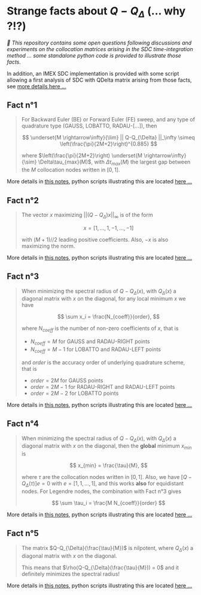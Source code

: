 # Strange facts about $Q-Q_{\Delta}$ (... why ?!?)

_:scroll: This repository contains some open questions following discussions and experiments on the collocation matrices arising in the SDC time-integration method ... some standalone python code is provided to illustrate those facts._

In addition, an IMEX SDC implementation is provided with some script allowing a first analysis of SDC with QDelta matrix arising from those facts, see [more details here ...](./scripts/sdc/README.md)

## Fact n°1

> For Backward Euler (BE) or Forward Euler (FE) sweep, and any type of quadrature type (GAUSS, LOBATTO, RADAU-[...]), then
>
>$$
>\underset{M \rightarrow\infty}{\lim} || Q-Q_{\Delta} ||_\infty \simeq \left(\frac{\pi}{2M+2}\right)^{0.885}
>$$
>
> where $\left(\frac{\pi}{2M+2}\right) \underset{M \rightarrow\infty}{\sim} \Delta\tau_{max}(M)$, with $\Delta\tau_{max}(M)$ the largest gap between the $M$ collocation nodes written in $[0,1]$.

More details in [this notes](./notes/fact1.md), python scripts illustrating this are located [here ...](./scripts/fact1/)


## Fact n°2

> The vector $x$ maximizing $|| (Q-Q_{\Delta})x||_\infty$ is of the form 
>
> $$
> x = [1, \dots, 1, -1, \dots, -1]
> $$
>
> with $(M+1)//2$ leading positive coefficients. Also, $-x$ is also maximizing the norm.

More details in [this notes](./notes/fact2.md), python scripts illustrating this are located [here ...](./scripts/fact2/)


## Fact n°3

> When minimizing the spectral radius of $Q-Q_{\Delta}(x)$, with $Q_{\Delta}(x)$ a diagonal matrix with $x$ on the diagonal, for any local minimum $x$ we have
>
> $$
> \sum x_i = \frac{N_{coeff}}{order},
> $$
>
> where $N_{coeff}$ is the number of non-zero coefficients of $x$, that is
>
> - $N_{coeff} = M$ for GAUSS and RADAU-RIGHT points 
> - $N_{coeff} = M-1$ for LOBATTO and RADAU-LEFT points
> 
> and $order$ is the accuracy order of underlying quadrature scheme, that is
>
> - $order = 2M$ for GAUSS points 
> - $order = 2M-1$ for RADAU-RIGHT and RADAU-LEFT points
> - $order = 2M-2$ for LOBATTO points

More details in [this notes](./notes/fact3.md), python scripts illustrating this are located [here ...](./scripts/fact3/)

## Fact n°4

> When minimizing the spectral radius of $Q-Q_{\Delta}(x)$, with $Q_{\Delta}(x)$ a diagonal matrix with $x$ on the diagonal, then the **global** minimum $x_{min}$ is
>
> $$
> x_{min} = \frac{\tau}{M},
> $$
>
> where $\tau$ are the collocation nodes written in $[0,1]$. Also, we have $[Q-Q_{\Delta}(\tau)]e=0$ with $e=[1,1,\dots,1]$, and this works **also** for equidistant nodes.
> For Legendre nodes, the combination with Fact n°3 gives
>
> $$
> \sum \tau_i = \frac{M N_{coeff}}{order}
> $$

More details in [this notes](./notes/fact4.md), python scripts illustrating this are located [here ...](./scripts/fact4/)

## Fact n°5

> The matrix $Q-Q_{\Delta}(\frac{\tau}{M})$ is nilpotent, where $Q_{\Delta}(x)$ a diagonal matrix with $x$ on the diagonal. 
> 
> This means that $\rho(Q-Q_{\Delta}(\frac{\tau}{M})) = 0$ and it definitely minimizes the spectral radius!

More details in [this notes](./notes/fact5.md), python scripts illustrating this are located [here ...](./scripts/fact5/)
